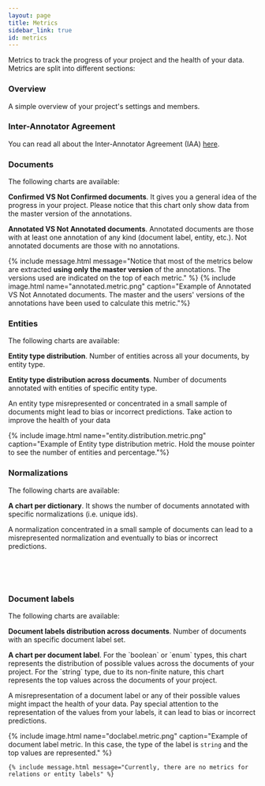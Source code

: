 ```yaml
---
layout: page
title: Metrics
sidebar_link: true
id: metrics
---
```


  <div class="two-third-col">
    <p>Metrics to track the progress of your project and the health of your data. Metrics are split into different sections:</p>
    <h3>Overview</h3>
    <p>A simple overview of your project's settings and members.</p>
  </div>
  <div class="one-third-col">
  </div>
  <div class="two-third-col">
    <h3>Inter-Annotator Agreement</h3>
    <p>You can read all about the Inter-Annotator Agreement (IAA) <a title="tagtog docs - IAA" href="collaboration.html#iaa-inter-annotator-agreement">here</a>.</p>
  </div>
  <div class="one-third-col">
  </div>
  <div class="two-third-col">
    <h3>Documents</h3>
    <p>The following charts are available:</p>
    <p class="list-item"><span class="list-item-1"></span><strong>Confirmed VS Not Confirmed documents</strong>. It gives you a general idea of the progress in your project. Please notice that this chart only show data from the master version of the annotations.</p>
    <p class="list-item"><span class="list-item-2"></span><strong>Annotated VS Not Annotated documents</strong>. Annotated documents are those with at least one annotation of any kind (document label, entity, etc.). Not annotated documents are those with no annotations.</p>

  </div>
  <div class="one-third-col">
    {% include message.html message="Notice that most of the metrics below are extracted <strong>using only the master version</strong> of the annotations. The versions used are indicated on the top of each metric." %}
    {% include image.html name="annotated.metric.png" caption="Example of Annotated VS Not Annotated documents. The master and the users' versions of the annotations have been used to calculate this metric."%}
  </div>
  <div class="two-third-col">
    <h3>Entities</h3>
    <p>The following charts are available:</p>
    <p class="list-item"><span class="list-item-1"></span><strong>Entity type distribution</strong>. Number of entities across all your documents, by entity type.</p>
    <p class="list-item"><span class="list-item-2"></span><strong>Entity type distribution across documents</strong>. Number of documents annotated with entities of specific entity type.</p>
    <p>An entity type misrepresented or concentrated in a small sample of documents might lead to bias or incorrect predictions. Take action to improve the health of your data</p>
  </div>
  <div class="one-third-col">
    {% include image.html name="entity.distribution.metric.png" caption="Example of Entity type distribution metric. Hold the mouse pointer to see the number of entities and percentage."%}
  </div>
  <div class="two-third-col">
    <h3>Normalizations</h3>
    <p>The following charts are available:</p>
    <p class="list-item"><span class="list-item-1"></span><strong>A chart per dictionary</strong>. It shows the number of documents annotated with specific normalizations (i.e. unique ids).</p>
    <p>A normalization concentrated in a small sample of documents can lead to a misrepresented normalization and eventually to bias or incorrect predictions.</p>
  </div>
  <div class="one-third-col">

  </div>
  <br>
  <br>
  <br>
  <div class="two-third-col">
    <h3>Document labels</h3>
    <p>The following charts are available:</p>
    <p class="list-item"><span class="list-item-1"></span><strong>Document labels distribution across documents</strong>. Number of documents with an specific document label set.</p>
    <p class="list-item"><span class="list-item-2"></span><strong>A chart per document label</strong>. For the `boolean` or `enum` types, this chart represents the distribution of possible values across the documents of your project. For the `string` type, due to its non-finite nature, this chart represents the top values across the documents of your project.</p>
    <p>A misrepresentation of a document label or any of their possible values might impact the health of your data. Pay special attention to the representation of the values from your labels, it can lead to bias or incorrect predictions.</p>
  </div>
  <div class="one-third-col">
    {% include image.html name="doclabel.metric.png" caption="Example of document label metric. In this case, the type of the label is <code>string</code> and the top values are represented." %}

    {% include message.html message="Currently, there are no metrics for relations or entity labels" %}
  </div>
